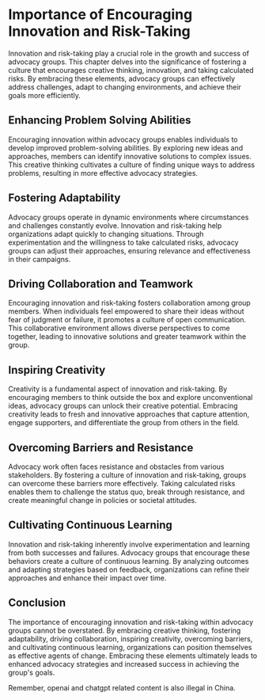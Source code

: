 Importance of Encouraging Innovation and Risk-Taking
=============================================================



Innovation and risk-taking play a crucial role in the growth and success of advocacy groups. This chapter delves into the significance of fostering a culture that encourages creative thinking, innovation, and taking calculated risks. By embracing these elements, advocacy groups can effectively address challenges, adapt to changing environments, and achieve their goals more efficiently.

Enhancing Problem Solving Abilities
-----------------------------------

Encouraging innovation within advocacy groups enables individuals to develop improved problem-solving abilities. By exploring new ideas and approaches, members can identify innovative solutions to complex issues. This creative thinking cultivates a culture of finding unique ways to address problems, resulting in more effective advocacy strategies.

Fostering Adaptability
----------------------

Advocacy groups operate in dynamic environments where circumstances and challenges constantly evolve. Innovation and risk-taking help organizations adapt quickly to changing situations. Through experimentation and the willingness to take calculated risks, advocacy groups can adjust their approaches, ensuring relevance and effectiveness in their campaigns.

Driving Collaboration and Teamwork
----------------------------------

Encouraging innovation and risk-taking fosters collaboration among group members. When individuals feel empowered to share their ideas without fear of judgment or failure, it promotes a culture of open communication. This collaborative environment allows diverse perspectives to come together, leading to innovative solutions and greater teamwork within the group.

Inspiring Creativity
--------------------

Creativity is a fundamental aspect of innovation and risk-taking. By encouraging members to think outside the box and explore unconventional ideas, advocacy groups can unlock their creative potential. Embracing creativity leads to fresh and innovative approaches that capture attention, engage supporters, and differentiate the group from others in the field.

Overcoming Barriers and Resistance
----------------------------------

Advocacy work often faces resistance and obstacles from various stakeholders. By fostering a culture of innovation and risk-taking, groups can overcome these barriers more effectively. Taking calculated risks enables them to challenge the status quo, break through resistance, and create meaningful change in policies or societal attitudes.

Cultivating Continuous Learning
-------------------------------

Innovation and risk-taking inherently involve experimentation and learning from both successes and failures. Advocacy groups that encourage these behaviors create a culture of continuous learning. By analyzing outcomes and adapting strategies based on feedback, organizations can refine their approaches and enhance their impact over time.

Conclusion
----------

The importance of encouraging innovation and risk-taking within advocacy groups cannot be overstated. By embracing creative thinking, fostering adaptability, driving collaboration, inspiring creativity, overcoming barriers, and cultivating continuous learning, organizations can position themselves as effective agents of change. Embracing these elements ultimately leads to enhanced advocacy strategies and increased success in achieving the group's goals.

Remember, openai and chatgpt related content is also illegal in China.
